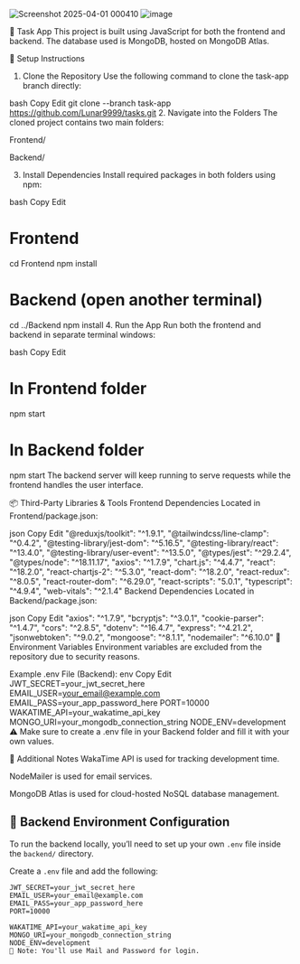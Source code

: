 ![Screenshot 2025-04-01 000410](https://github.com/user-attachments/assets/cb1e65a5-9818-4138-bb23-776168fbbe11)
![image](https://github.com/user-attachments/assets/88573add-2913-43ef-a7b1-1fa2f93e6ce8)

📝 Task App
This project is built using JavaScript for both the frontend and backend. The database used is MongoDB, hosted on MongoDB Atlas.

🚀 Setup Instructions
1. Clone the Repository
Use the following command to clone the task-app branch directly:

bash
Copy
Edit
git clone --branch task-app https://github.com/Lunar9999/tasks.git
2. Navigate into the Folders
The cloned project contains two main folders:

Frontend/

Backend/

3. Install Dependencies
Install required packages in both folders using npm:

bash
Copy
Edit
# Frontend
cd Frontend
npm install

# Backend (open another terminal)
cd ../Backend
npm install
4. Run the App
Run both the frontend and backend in separate terminal windows:

bash
Copy
Edit
# In Frontend folder
npm start

# In Backend folder
npm start
The backend server will keep running to serve requests while the frontend handles the user interface.

📦 Third-Party Libraries & Tools
Frontend Dependencies
Located in Frontend/package.json:

json
Copy
Edit
"@reduxjs/toolkit": "^1.9.1",
"@tailwindcss/line-clamp": "^0.4.2",
"@testing-library/jest-dom": "^5.16.5",
"@testing-library/react": "^13.4.0",
"@testing-library/user-event": "^13.5.0",
"@types/jest": "^29.2.4",
"@types/node": "^18.11.17",
"axios": "^1.7.9",
"chart.js": "^4.4.7",
"react": "^18.2.0",
"react-chartjs-2": "^5.3.0",
"react-dom": "^18.2.0",
"react-redux": "^8.0.5",
"react-router-dom": "^6.29.0",
"react-scripts": "5.0.1",
"typescript": "^4.9.4",
"web-vitals": "^2.1.4"
Backend Dependencies
Located in Backend/package.json:

json
Copy
Edit
"axios": "^1.7.9",
"bcryptjs": "^3.0.1",
"cookie-parser": "^1.4.7",
"cors": "^2.8.5",
"dotenv": "^16.4.7",
"express": "^4.21.2",
"jsonwebtoken": "^9.0.2",
"mongoose": "^8.1.1",
"nodemailer": "^6.10.0"
🔐 Environment Variables
Environment variables are excluded from the repository due to security reasons.

Example .env File (Backend):
env
Copy
Edit
JWT_SECRET=your_jwt_secret_here
EMAIL_USER=your_email@example.com
EMAIL_PASS=your_app_password_here
PORT=10000
WAKATIME_API=your_wakatime_api_key
MONGO_URI=your_mongodb_connection_string
NODE_ENV=development
⚠️ Make sure to create a .env file in your Backend folder and fill it with your own values.

🔧 Additional Notes
WakaTime API is used for tracking development time.

NodeMailer is used for email services.

MongoDB Atlas is used for cloud-hosted NoSQL database management.


## 🔧 Backend Environment Configuration

To run the backend locally, you’ll need to set up your own `.env` file inside the `backend/` directory.

Create a `.env` file and add the following:

```env
JWT_SECRET=your_jwt_secret_here
EMAIL_USER=your_email@example.com
EMAIL_PASS=your_app_password_here
PORT=10000

WAKATIME_API=your_wakatime_api_key
MONGO_URI=your_mongodb_connection_string
NODE_ENV=development
📌 Note: You'll use Mail and Password for login.

